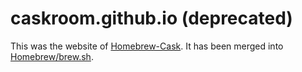 # caskroom.github.io (deprecated)
This was the website of [Homebrew-Cask](https://github.com/Homebrew/homebrew-cask). It has been merged into [Homebrew/brew.sh](https://github.com/Homebrew/brew.sh).
